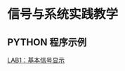 # 信号与系统实践教学
## PYTHON 程序示例
[LAB1：基本信号显示](https://github.com/kingsone995/kingsone995.github.io/blob/master/signal_lab/lab1.md)
